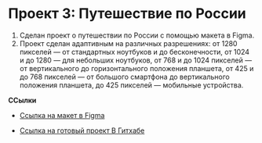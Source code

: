 # Проект 3: Путешествие по России

1) Сделан проект о путешествии по России c помощью макета в Figma.
2) Проект сделан адаптивным на различных разрешениях:
    от 1280 пикселей — от стандартных ноутбуков и до бесконечности,
    от 1024 и до 1280 — для небольших ноутбуков,
    от 768 и до 1024 пикселей — от вертикального до горизонтального положения планшета,
    от 425 и до 768 пикселей — от большого смартфона до вертикального положения планшета,
    до 425 пикселей — мобильные устройства.

**ССылки**

* [Ссылка на макет в Figma](https://www.figma.com/file/OyRWEjU6wBwRe1hapzQoLx/Sprint-3%3A-Russia-%2F-desktop-%2B-mobile?node-id=28503%3A0)

* [Ссылка на готовый проект В Гитхабе](https://tangom.github.io/russian-travel/. )
